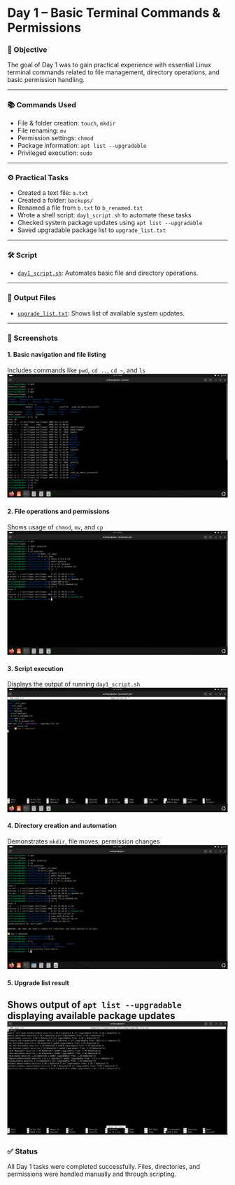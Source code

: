 # Day 1 – Basic Terminal Commands & Permissions

### 🧭 Objective

The goal of Day 1 was to gain practical experience with essential Linux terminal commands related to file management, directory operations, and basic permission handling. 

---

### 📚 Commands Used

- File & folder creation: `touch`, `mkdir`
- File renaming: `mv`
- Permission settings: `chmod`
- Package information: `apt list --upgradable`
- Privileged execution: `sudo`

---

### ⚙️ Practical Tasks

- Created a text file: `a.txt`
- Created a folder: `backups/`
- Renamed a file from `b.txt` to `b_renamed.txt`
- Wrote a shell script: `day1_script.sh` to automate these tasks
- Checked system package updates using `apt list --upgradable`
- Saved upgradable package list to `upgrade_list.txt`

---

### 🛠️ Script

- [`day1_script.sh`](./day1_script.sh): Automates basic file and directory operations.

---

### 📄 Output Files

- [`upgrade_list.txt`](./upgrade_list.txt): Shows list of available system updates.

---

### 📸 Screenshots

#### 1. Basic navigation and file listing
Includes commands like `pwd`, `cd ..`, `cd ~`, and `ls`
![screenshot1](./images/screenshot1.png)

#### 2. File operations and permissions
Shows usage of `chmod`, `mv`, and `cp`
![screenshot2](./images/screenshot2.png)

#### 3. Script execution
Displays the output of running `day1_script.sh`
![screenshot3](./images/screenshot3.png)

#### 4. Directory creation and automation
Demonstrates `mkdir`, file moves, permission changes
![screenshot4](./images/screenshot4.png)

#### 5. Upgrade list result
Shows output of `apt list --upgradable` displaying available package updates
![screenshot5](./images/screenshot5.png)
---

### ✅ Status

All Day 1 tasks were completed successfully. Files, directories, and permissions were handled manually and through scripting.
